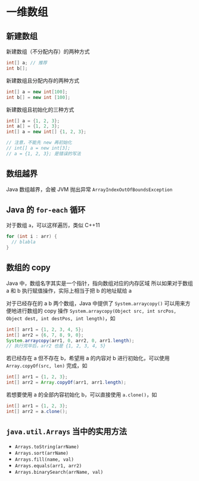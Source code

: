 # 一维数组

## 新建数组

新建数组（不分配内存）的两种方式

```java
int[] a; // 推荐
int b[];
```

新建数组且分配内存的两种方式

```java
int[] a = new int[100];
int b[] = new int [100];
```

新建数组且初始化的三种方式

```java
int[] a = {1, 2, 3};
int a[] = {1, 2, 3};
int[] a = new int[] {1, 2, 3};

// 注意，不能先 new 再初始化
// int[] a = new int[3];
// a = {1, 2, 3}; 是错误的写法
```

## 数组越界

Java 数组越界，会被 JVM 抛出异常 `ArrayIndexOutOfBoundsException`

## Java 的 `for-each` 循环

对于数组 `a`，可以这样遍历，类似 C++11

```java
for (int i : arr) {
  // blabla
}
```

## 数组的 copy

Java 中，数组名字其实是一个指针，指向数组对应的内存区域
所以如果对于数组 a 和 b 执行赋值操作，实际上相当于把 b 的地址赋给 a

对于已经存在的 a b 两个数组，Java 中提供了 `System.arraycopy()` 可以用来方便地进行数组的 copy 操作
`System.arraycopy(Object src, int srcPos,  Object dest, int destPos, int length)`，如

```java
int[] arr1 = {1, 2, 3, 4, 5};
int[] arr2 = {6, 7, 8, 9, 0};
System.arraycopy(arr1, 0, arr2, 0, arr1.length);
// 执行完毕后，arr2 也是 {1, 2, 3, 4, 5}
```

若已经存在 a 但不存在 b，希望用 a 的内容对 b 进行初始化，可以使用 `Array.copyOf(src, len)` 完成，如

```java
int[] arr1 = {1, 2, 3};
int[] arr2 = Array.copyOf(arr1, arr1.length);
```

若想要使用 a 的全部内容初始化 b，可以直接使用 `a.clone()`，如

```java
int[] arr1 = {1, 2, 3};
int[] arr2 = a.clone();
```

## `java.util.Arrays` 当中的实用方法

*   `Arrays.toString(arrName)`
*   `Arrays.sort(arrName)`
*   `Arrays.fill(name, val)`
*   `Arrays.equals(arr1, arr2)`
*   `Arrays.binarySearch(arrName, val)`
